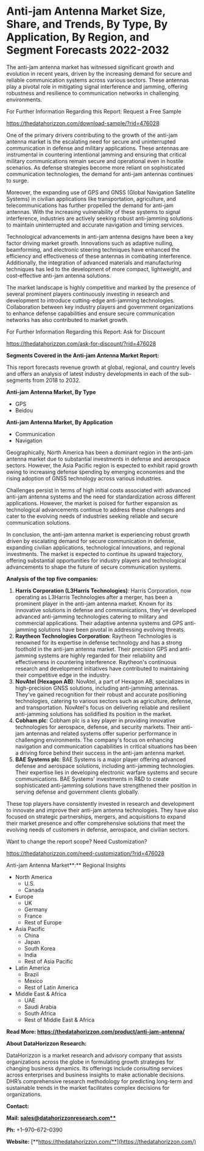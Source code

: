 ﻿# **Anti-jam Antenna Market Size, Share, and Trends, By Type, By Application, By Region, and Segment Forecasts 2022-2032**

The anti-jam antenna market has witnessed significant growth and evolution in recent years, driven by the increasing demand for secure and reliable communication systems across various sectors. These antennas play a pivotal role in mitigating signal interference and jamming, offering robustness and resilience to communication networks in challenging environments.

For Further Information Regarding this Report: Request a Free Sample

<https://thedatahorizzon.com/download-sample/?rid=476028>

One of the primary drivers contributing to the growth of the anti-jam antenna market is the escalating need for secure and uninterrupted communication in defense and military applications. These antennas are instrumental in countering intentional jamming and ensuring that critical military communications remain secure and operational even in hostile scenarios. As defense strategies become more reliant on sophisticated communication technologies, the demand for anti-jam antennas continues to surge.

Moreover, the expanding use of GPS and GNSS (Global Navigation Satellite Systems) in civilian applications like transportation, agriculture, and telecommunications has further propelled the demand for anti-jam antennas. With the increasing vulnerability of these systems to signal interference, industries are actively seeking robust anti-jamming solutions to maintain uninterrupted and accurate navigation and timing services.

Technological advancements in anti-jam antenna designs have been a key factor driving market growth. Innovations such as adaptive nulling, beamforming, and electronic steering techniques have enhanced the efficiency and effectiveness of these antennas in combating interference. Additionally, the integration of advanced materials and manufacturing techniques has led to the development of more compact, lightweight, and cost-effective anti-jam antenna solutions.

The market landscape is highly competitive and marked by the presence of several prominent players continuously investing in research and development to introduce cutting-edge anti-jamming technologies. Collaboration between key industry players and government organizations to enhance defense capabilities and ensure secure communication networks has also contributed to market growth.

For Further Information Regarding this Report: Ask for Discount

<https://thedatahorizzon.com/ask-for-discount/?rid=476028>

**Segments Covered in the Anti-jam Antenna Market Report:**

This report forecasts revenue growth at global, regional, and country levels and offers an analysis of latest industry developments in each of the sub-segments from 2018 to 2032.

**Anti-jam Antenna Market, By Type**

- GPS
- Beidou

**Anti-jam Antenna Market, By Application**

- Communication
- Navigation

Geographically, North America has been a dominant region in the anti-jam antenna market due to substantial investments in defense and aerospace sectors. However, the Asia Pacific region is expected to exhibit rapid growth owing to increasing defense spending by emerging economies and the rising adoption of GNSS technology across various industries.

Challenges persist in terms of high initial costs associated with advanced anti-jam antenna systems and the need for standardization across different applications. However, the market is poised for further expansion as technological advancements continue to address these challenges and cater to the evolving needs of industries seeking reliable and secure communication solutions.

In conclusion, the anti-jam antenna market is experiencing robust growth driven by escalating demand for secure communication in defense, expanding civilian applications, technological innovations, and regional investments. The market is expected to continue its upward trajectory, offering substantial opportunities for industry players and technological advancements to shape the future of secure communication systems.

**Analysis of the top five companies:**

1. **Harris Corporation (L3Harris Technologies)**: Harris Corporation, now operating as L3Harris Technologies after a merger, has been a prominent player in the anti-jam antenna market. Known for its innovative solutions in defense and communications, they've developed advanced anti-jamming technologies catering to military and commercial applications. Their adaptive antenna systems and GPS anti-jamming solutions have been pivotal in addressing evolving threats.
1. **Raytheon Technologies Corporation**: Raytheon Technologies is renowned for its expertise in defense technology and has a strong foothold in the anti-jam antenna market. Their precision GPS and anti-jamming systems are highly regarded for their reliability and effectiveness in countering interference. Raytheon's continuous research and development initiatives have contributed to maintaining their competitive edge in the industry.
1. **NovAtel (Hexagon AB)**: NovAtel, a part of Hexagon AB, specializes in high-precision GNSS solutions, including anti-jamming antennas. They've gained recognition for their robust and accurate positioning technologies, catering to various sectors such as agriculture, defense, and transportation. NovAtel's focus on delivering reliable and resilient anti-jamming solutions has solidified its position in the market.
1. **Cobham plc**: Cobham plc is a key player in providing innovative technologies for aerospace, defense, and security markets. Their anti-jam antennas and related systems offer superior performance in challenging environments. The company's focus on enhancing navigation and communication capabilities in critical situations has been a driving force behind their success in the anti-jam antenna market.
1. **BAE Systems plc**: BAE Systems is a major player offering advanced defense and aerospace solutions, including anti-jamming technologies. Their expertise lies in developing electronic warfare systems and secure communications. BAE Systems' investments in R&D to create sophisticated anti-jamming solutions have strengthened their position in serving defense and government clients globally.

These top players have consistently invested in research and development to innovate and improve their anti-jam antenna technologies. They have also focused on strategic partnerships, mergers, and acquisitions to expand their market presence and offer comprehensive solutions that meet the evolving needs of customers in defense, aerospace, and civilian sectors.



Want to change the report scope? Need Customization?

<https://thedatahorizzon.com/need-customization/?rid=476028>

Anti-jam Antenna Market**:** Regional Insights

- North America
  - U.S.
  - Canada
- Europe
  - UK
  - Germany
  - France
  - Rest of Europe
- Asia Pacific
  - China
  - Japan
  - South Korea
  - India
  - Rest of Asia Pacific
- Latin America
  - Brazil
  - Mexico
  - Rest of Latin America
- Middle East & Africa
  - UAE
  - Saudi Arabia
  - South Africa
  - Rest of Middle East & Africa

**Read More: https://thedatahorizzon.com/product/anti-jam-antenna/**

**About DataHorizzon Research:**

DataHorizzon is a market research and advisory company that assists organizations across the globe in formulating growth strategies for changing business dynamics. Its offerings include consulting services across enterprises and business insights to make actionable decisions. DHR’s comprehensive research methodology for predicting long-term and sustainable trends in the market facilitates complex decisions for organizations.

**Contact:**

**Mail: [sales@datahorizzonresearch.com**](mailto:sales@datahorizzonresearch.com)**

**Ph:** +1–970–672–0390

**Website:** [**https://thedatahorizzon.com/**](https://thedatahorizzon.com/)


